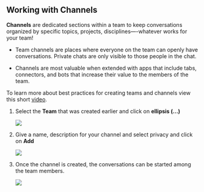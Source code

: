 ## Working with Channels

**Channels** are dedicated sections within a team to keep conversations organized by specific topics, projects, disciplines—-whatever works for your team!

- Team channels are places where everyone on the team can openly have conversations. Private chats are only visible to those people in the chat.

- Channels are most valuable when extended with apps that include tabs, connectors, and bots that increase their value to the members of the team.

To learn more about best practices for creating teams and channels view this short [video](https://youtu.be/hjJWtoaRJeE).
1. Select the **Team** that was created earlier and click on **ellipsis (...)**

   ![](images/add_channel_new.png)

1. Give a name, description for your channel and select privacy and click on **Add**

   ![](images/create_channel_new.PNG)

1. Once the channel is created, the conversations can be started among the team members.

   ![](images/channel_added_new.png)

